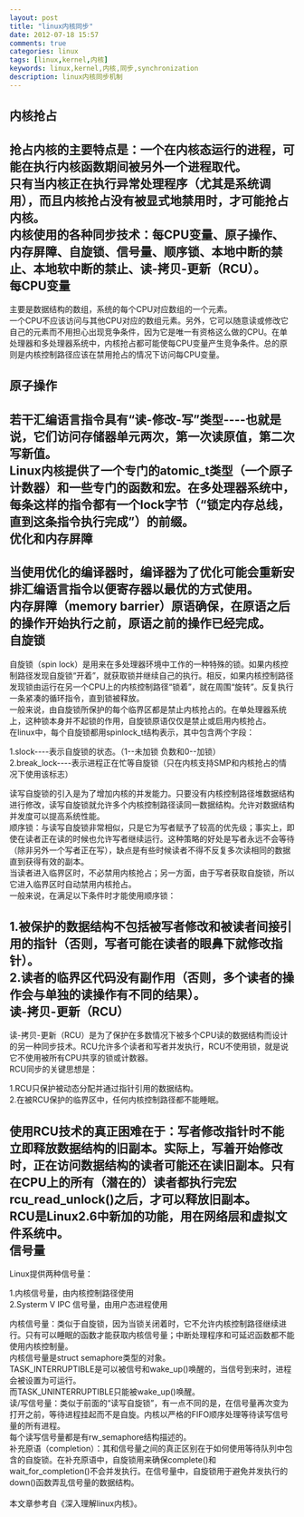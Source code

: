 ```yaml
---
layout: post
title: "linux内核同步"
date: 2012-07-18 15:57
comments: true
categories: linux
tags: [linux,kernel,内核]
keywords: linux,kernel,内核,同步,synchronization
description: linux内核同步机制
---
```

内核抢占
---
抢占内核的主要特点是：一个在内核态运行的进程，可能在执行内核函数期间被另外一个进程取代。   
只有当内核正在执行异常处理程序（尤其是系统调用），而且内核抢占没有被显式地禁用时，才可能抢占内核。   
内核使用的各种同步技术：每CPU变量、原子操作、内存屏障、自旋锁、信号量、顺序锁、本地中断的禁止、本地软中断的禁止、读-拷贝-更新（RCU）。   
每CPU变量
---
主要是数据结构的数组，系统的每个CPU对应数组的一个元素。   
一个CPU不应该访问与其他CPU对应的数组元素。另外，它可以随意读或修改它自己的元素而不用担心出现竞争条件，因为它是唯一有资格这么做的CPU。在单处理器和多处理器系统中，内核抢占都可能使每CPU变量产生竞争条件。总的原则是内核控制路径应该在禁用抢占的情况下访问每CPU变量。   

<!--more-->
原子操作
---
若干汇编语言指令具有“读-修改-写”类型----也就是说，它们访问存储器单元两次，第一次读原值，第二次写新值。   
Linux内核提供了一个专门的atomic_t类型（一个原子计数器）和一些专门的函数和宏。在多处理器系统中，每条这样的指令都有一个lock字节（“锁定内存总线，直到这条指令执行完成”）的前缀。   
优化和内存屏障
---
当使用优化的编译器时，编译器为了优化可能会重新安排汇编语言指令以便寄存器以最优的方式使用。   
内存屏障（memory barrier）原语确保，在原语之后的操作开始执行之前，原语之前的操作已经完成。   
自旋锁
---
自旋锁（spin lock）是用来在多处理器环境中工作的一种特殊的锁。如果内核控制路径发现自旋锁“开着”，就获取锁并继续自己的执行。相反，如果内核控制路径发现锁由运行在另一个CPU上的内核控制路径“锁着”，就在周围“旋转”。反复执行一条紧凑的循环指令，直到锁被释放。     
一般来说，由自旋锁所保护的每个临界区都是禁止内核抢占的。在单处理器系统上，这种锁本身并不起锁的作用，自旋锁原语仅仅是禁止或启用内核抢占。    
在linux中，每个自旋锁都用spinlock_t结构表示，其中包含两个字段：    

1.slock----表示自旋锁的状态。（1--未加锁  负数和0--加锁）   
2.break_lock----表示进程正在忙等自旋锁（只在内核支持SMP和内核抢占的情况下使用该标志）


读写自旋锁的引入是为了增加内核的并发能力。只要没有内核控制路径堆数据结构进行修改，读写自旋锁就允许多个内核控制路径读同一数据结构。允许对数据结构并发度可以提高系统性能。   
顺序锁：与读写自旋锁非常相似，只是它为写者赋予了较高的优先级；事实上，即使在读者正在读的时候也允许写者继续运行。这种策略的好处是写者永远不会等待（除非另外一个写者正在写），缺点是有些时候读者不得不反复多次读相同的数据直到获得有效的副本。   
当读者进入临界区时，不必禁用内核抢占；另一方面，由于写者获取自旋锁，所以它进入临界区时自动禁用内核抢占。   
一般来说，在满足以下条件时才能使用顺序锁：   

1.被保护的数据结构不包括被写者修改和被读者间接引用的指针（否则，写者可能在读者的眼鼻下就修改指针）。   
2.读者的临界区代码没有副作用（否则，多个读者的操作会与单独的读操作有不同的结果）。   
读-拷贝-更新（RCU）
---
读-拷贝-更新（RCU）是为了保护在多数情况下被多个CPU读的数据结构而设计的另一种同步技术。RCU允许多个读者和写者并发执行，RCU不使用锁，就是说它不使用被所有CPU共享的锁或计数器。    
RCU同步的关键思想是：

1.RCU只保护被动态分配并通过指针引用的数据结构。   
2.在被RCU保护的临界区中，任何内核控制路径都不能睡眠。

使用RCU技术的真正困难在于：写者修改指针时不能立即释放数据结构的旧副本。实际上，写着开始修改时，正在访问数据结构的读者可能还在读旧副本。只有在CPU上的所有（潜在的）读者都执行完宏rcu_read_unlock()之后，才可以释放旧副本。   
RCU是Linux2.6中新加的功能，用在网络层和虚拟文件系统中。   
信号量
---
Linux提供两种信号量：

1.内核信号量，由内核控制路径使用   
2.Systerm V IPC 信号量，由用户态进程使用

内核信号量：类似于自旋锁，因为当锁关闭着时，它不允许内核控制路径继续进行。只有可以睡眠的函数才能获取内核信号量；中断处理程序和可延迟函数都不能使用内核控制量。   
内核信号量是struct semaphore类型的对象。   
TASK_INTERRUPTIBLE是可以被信号和wake_up()唤醒的，当信号到来时，进程会被设置为可运行。   
而TASK_UNINTERRUPTIBLE只能被wake_up()唤醒。   
读/写信号量：类似于前面的“读写自旋锁”，有一点不同的是，在信号量再次变为打开之前，等待进程挂起而不是自旋。内核以严格的FIFO顺序处理等待读写信号量的所有进程。   
每个读写信号量都是有rw_semaphore结构描述的。   
补充原语（completion）：其和信号量之间的真正区别在于如何使用等待队列中包含的自旋锁。在补充原语中，自旋锁用来确保complete()和wait_for_completion()不会并发执行。在信号量中，自旋锁用于避免并发执行的down()函数弄乱信号量的数据结构。   
<br />
本文章参考自《深入理解linux内核》。   

 